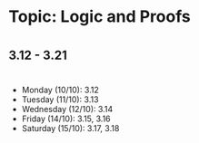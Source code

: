 # Topic:  Logic and Proofs
#
## 3.12 - 3.21
#
- Monday (10/10): 3.12
- Tuesday (11/10): 3.13
- Wednesday (12/10): 3.14
- Friday (14/10): 3.15, 3.16
- Saturday (15/10): 3.17, 3.18